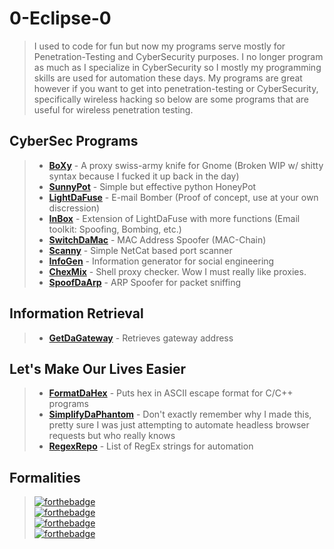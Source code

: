 # **0-Eclipse-0**
>I used to code for fun but now my programs serve mostly for Penetration-Testing
and CyberSecurity purposes. I no longer program as much as I specialize
in CyberSecurity so I mostly my programming skills are used for automation
these days. My programs are great however if you want to get into penetration-testing
or CyberSecurity, specifically wireless hacking so below are some programs that
are useful for wireless penetration testing.

## CyberSec Programs
>- [**BoXy**](https://gitbub.com/0-Eclipse-0/BoXy) - A proxy swiss-army knife for Gnome (Broken WIP w/ shitty syntax because I fucked it up back in the day)
>- [**SunnyPot**](https://github.com/0-Eclipse-0/SunnyPot) - Simple but effective python HoneyPot
>- [**LightDaFuse**](https://github.com/0-Eclipse-0/LightDaFuse) - E-mail Bomber (Proof of concept, use at your own discression)
>- [**InBox**](https://github.com/0-Eclipse-0/InBox) - Extension of LightDaFuse with more functions (Email toolkit: Spoofing, Bombing, etc.)
>- [**SwitchDaMac**](https://github.com/0-Eclipse-0/SwitchDaMac) - MAC Address Spoofer (MAC-Chain)
>- [**Scanny**](https://github.com/0-Eclipse-0/Scanny) - Simple NetCat based port scanner
>- [**InfoGen**](https://github.com/0-Eclipse-0/InfoGen) - Information generator for social engineering
>- [**ChexMix**](https://github.com/0-Eclipse-0/ChexMix) - Shell proxy checker. Wow I must really like proxies.
>- [**SpoofDaArp**](https://github.com/0-Eclipse-0/SpoofDaARP) - ARP Spoofer for packet sniffing

## Information Retrieval
>- [**GetDaGateway**](https://github.com/0-Eclipse-0/GetDaGateway) - Retrieves gateway address

## Let's Make Our Lives Easier
>- [**FormatDaHex**](https://github.com/0-Eclipse-0/FormatDaHex) - Puts hex in ASCII escape format for C/C++ programs
>- [**SimplifyDaPhantom**](https://github.com/0-Eclipse-0/SimplifyDaPhantom) - Don't exactly remember why I made this, pretty sure I was just attempting to automate headless browser requests but who really knows
>- [**RegexRepo**](https://github.com/0-Eclipse-0/RegexRepo) - List of RegEx strings for automation

## Formalities
> [![forthebadge](https://forthebadge.com/images/badges/powered-by-electricity.svg)](https://forthebadge.com)\
> [![forthebadge](https://forthebadge.com/images/badges/ages-18.svg)](https://forthebadge.com)\
> [![forthebadge](https://forthebadge.com/images/badges/it-works-why.svg)](https://forthebadge.com)\
> [![forthebadge](https://forthebadge.com/images/badges/works-on-my-machine.svg)](https://forthebadge.com)
